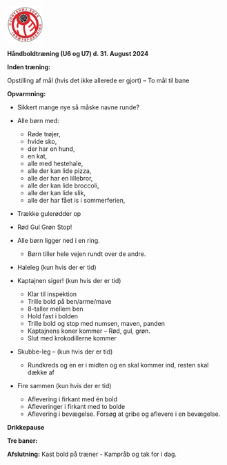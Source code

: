 ﻿![Billedresultat for hei hÃ¥ndbold logo](../../Billeder//HEILOGO.jpeg)

**Håndboldtræning (U6 og U7) d. 31. August 2024**

**Inden træning:** 

Opstilling af mål (hvis det ikke allerede er gjort) – To mål til bane

**Opvarmning:**

- Sikkert mange nye så måske navne runde?



- Alle børn med:
	- Røde trøjer, 
	- hvide sko, 
	- der har en hund, 
	- en kat, 
	- alle med hestehale, 
	- alle der kan lide pizza, 
	- alle der har en lillebror, 
	- alle der kan lide broccoli, 
	- alle der kan lide slik, 
	- alle der har fået is i sommerferien,  

- Trække gulerødder op

- Rød Gul Grøn Stop!

- Alle børn ligger ned i en ring. 
	- Børn tiller hele vejen rundt over de andre.

- Haleleg (kun hvis der er tid)

- Kaptajnen siger! (kun hvis der er tid)
	- Klar til inspektion 
	- Trille bold på ben/arme/mave 
	- 8-taller mellem ben 
	- Hold fast i bolden
	- Trille bold og stop med numsen, maven, panden 
	- Kaptajnens koner kommer 
	– Rød, gul, grøn. 
	- Slut med krokodillerne kommer

- Skubbe-leg – (kun hvis der er tid)
	- Rundkreds og en er i midten og en skal kommer ind, resten skal dække af 

- Fire sammen (kun hvis der er tid)
	- Aflevering i firkant med én bold
	- Afleveringer i firkant med to bolde
	- Aflevering i bevægelse. Forsøg at gribe og aflevere i en bevægelse.

**Drikkepause**

**Tre baner:** 

**Afslutning:** Kast bold på træner - Kampråb og tak for i dag.  
